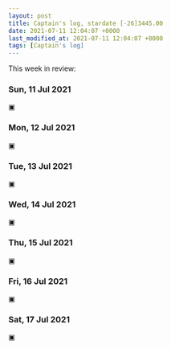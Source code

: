 ```yaml
---
layout: post
title: Captain's log, stardate [-26]3445.00
date: 2021-07-11 12:04:07 +0000
last_modified_at: 2021-07-11 12:04:07 +0000
tags: [Captain's log]
---
```


This week in review:

<!-- more -->

### Sun, 11 Jul 2021

▣

### Mon, 12 Jul 2021

▣

### Tue, 13 Jul 2021

▣

### Wed, 14 Jul 2021

▣

### Thu, 15 Jul 2021

▣

### Fri, 16 Jul 2021

▣

### Sat, 17 Jul 2021

▣

